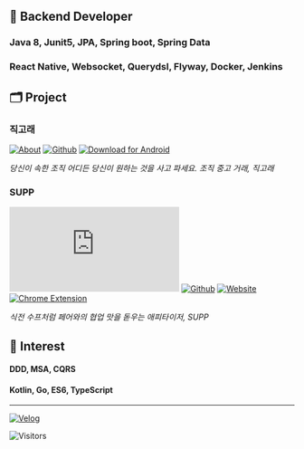 ## 🌟 Backend Developer 
### Java 8, Junit5, JPA, Spring boot, Spring Data
### React Native, Websocket, Querydsl, Flyway, Docker, Jenkins


## 🗂 Project
### 직고래
[![About](http://img.shields.io/badge/-_💡_About-blue?style=flat&link=https://sites.google.com/woowahan.com/wooteco-demo/%EC%A7%81%EA%B3%A0%EB%9E%98)](https://sites.google.com/woowahan.com/wooteco-demo/%EC%A7%81%EA%B3%A0%EB%9E%98) 
[![Github](http://img.shields.io/badge/-Github-black?style=flat&logo=Github&link=https://github.com/woowacourse-teams/2020-seller-lee-company)](https://github.com/woowacourse-teams/2020-seller-lee-company) 
[![Download for Android](http://img.shields.io/badge/-_📲_Download_for_Android-white?style=flat&link=https://play.google.com/store/apps/details?id=com.sellerleecompany.jikgorae&hl=en_US)](https://play.google.com/store/apps/details?id=com.sellerleecompany.jikgorae&hl=en_US)

_당신이 속한 조직 어디든 당신이 원하는 것을 사고 파세요. 조직 중고 거래, 직고래_

### SUPP
[![About](http://img.shields.io/badge/-_💡_About-blue?style=flat&link=https://github.com/woowa-supp/supp/blob/master/README.md)](https://github.com/woowa-supp/supp/blob/master/README.md) [![Github](http://img.shields.io/badge/-Github-black?style=flat&logo=Github&link=https://github.com/woowa-supp)](https://github.com/woowa-supp) [![Website](http://img.shields.io/badge/-_🌎_Website-white?style=flat&link=https://d10qlfpm4ciz64.cloudfront.net/)](https://d10qlfpm4ciz64.cloudfront.net/)
[![Chrome Extension](http://img.shields.io/badge/-_🎁_Chrome_Extension-white?style=flat&link=https://chrome.google.com/webstore/detail/supp-chrome-extension/ohpbfpoinegeoajhhpolgghcfmcbflnc?hl=ko&authuser=1)](https://chrome.google.com/webstore/detail/supp-chrome-extension/ohpbfpoinegeoajhhpolgghcfmcbflnc?hl=ko&authuser=1)

_식전 수프처럼 페어와의 협업 맛을 돋우는 애피타이저, SUPP_

## 👀 Interest

#### DDD, MSA, CQRS
#### Kotlin, Go, ES6, TypeScript

---

[![Velog](http://img.shields.io/badge/Velog-brightgreen?style=flat&link=https://velog.io/@kouz)](https://velog.io/@kouz)

![Visitors](https://komarev.com/ghpvc/?username=kouz95&label=visitors&color=lightgrey)
